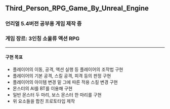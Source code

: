 ## Third_Person_RPG_Game_By_Unreal_Engine

### 언리얼 5.4버전 공부용 게임 제작 중

### 게임 장르: 3인칭 소울류 액션 RPG
---
#### 구현 목표

+ 플레이어의 이동, 공격, 액션 실행 등 플레이어의 조작법 구현
+ 플레이어의 기본 공격, 스킬 공격, 피격 등의 판정 구현
+ 플레이어의 아이템 변경 밑 그에 따른 적용 스킬 변경 구현
+ 몬스터의 AI를 BT를 이용해 구현
+ 일반 몬스터 두 마리, 보스 몬스터 한 마리를 구현
+ 위 요소들을 합친 프로토타입 제작

